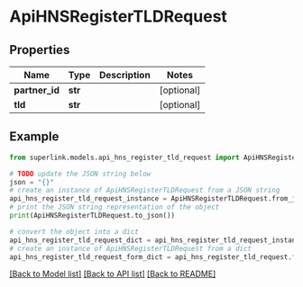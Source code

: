 # ApiHNSRegisterTLDRequest


## Properties

Name | Type | Description | Notes
------------ | ------------- | ------------- | -------------
**partner_id** | **str** |  | [optional] 
**tld** | **str** |  | [optional] 

## Example

```python
from superlink.models.api_hns_register_tld_request import ApiHNSRegisterTLDRequest

# TODO update the JSON string below
json = "{}"
# create an instance of ApiHNSRegisterTLDRequest from a JSON string
api_hns_register_tld_request_instance = ApiHNSRegisterTLDRequest.from_json(json)
# print the JSON string representation of the object
print(ApiHNSRegisterTLDRequest.to_json())

# convert the object into a dict
api_hns_register_tld_request_dict = api_hns_register_tld_request_instance.to_dict()
# create an instance of ApiHNSRegisterTLDRequest from a dict
api_hns_register_tld_request_form_dict = api_hns_register_tld_request.from_dict(api_hns_register_tld_request_dict)
```
[[Back to Model list]](../README.md#documentation-for-models) [[Back to API list]](../README.md#documentation-for-api-endpoints) [[Back to README]](../README.md)


